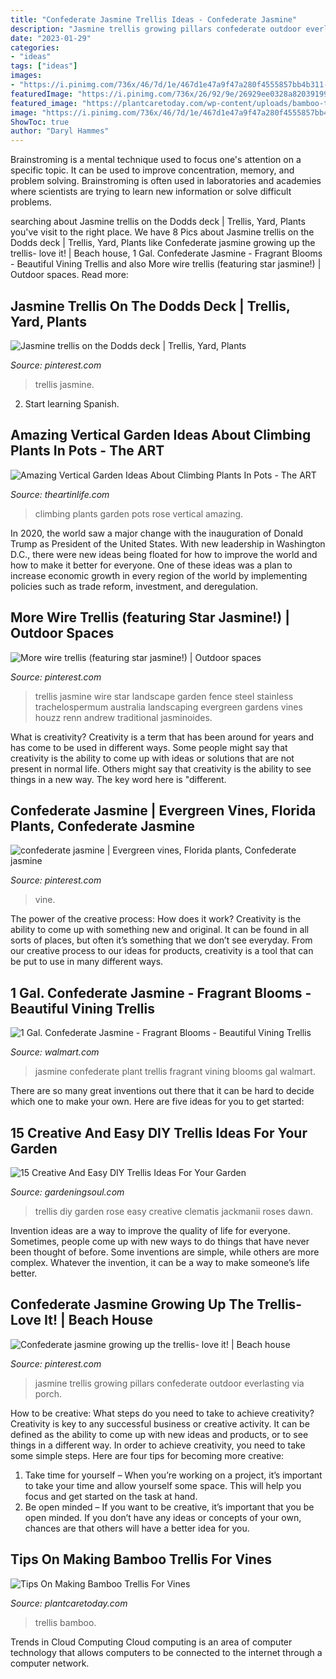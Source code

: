 ```yaml
---
title: "Confederate Jasmine Trellis Ideas - Confederate Jasmine"
description: "Jasmine trellis growing pillars confederate outdoor everlasting via porch"
date: "2023-01-29"
categories:
- "ideas"
tags: ["ideas"]
images:
- "https://i.pinimg.com/736x/46/7d/1e/467d1e47a9f47a280f4555857bb4b311--trellis-jasmine.jpg"
featuredImage: "https://i.pinimg.com/736x/26/92/9e/26929ee0328a820391990108fedb6670--porch-pillars-columns.jpg"
featured_image: "https://plantcaretoday.com/wp-content/uploads/bamboo-trellis-010614-533x630.jpg"
image: "https://i.pinimg.com/736x/46/7d/1e/467d1e47a9f47a280f4555857bb4b311--trellis-jasmine.jpg"
ShowToc: true
author: "Daryl Hammes"
---
```



Brainstroming is a mental technique used to focus one's attention on a specific topic. It can be used to improve concentration, memory, and problem solving. Brainstroming is often used in laboratories and academies where scientists are trying to learn new information or solve difficult problems.

	

		
searching about Jasmine trellis on the Dodds deck | Trellis, Yard, Plants you've visit to the right place. We have 8 Pics about Jasmine trellis on the Dodds deck | Trellis, Yard, Plants like Confederate jasmine growing up the trellis- love it! | Beach house, 1 Gal. Confederate Jasmine - Fragrant Blooms - Beautiful Vining Trellis and also More wire trellis (featuring star jasmine!) | Outdoor spaces. Read more:
		
    
## Jasmine Trellis On The Dodds Deck | Trellis, Yard, Plants

<img loading=lazy src="https://i.pinimg.com/736x/46/7d/1e/467d1e47a9f47a280f4555857bb4b311--trellis-jasmine.jpg" onerror="this.onerror=null;this.src='https://tse2.mm.bing.net/th?id=OIP.pFY1wzSql3fITEwvzWRRdAHaJ3&amp;pid=15.1';" alt="Jasmine trellis on the Dodds deck | Trellis, Yard, Plants">

_Source: pinterest.com_

>trellis jasmine. 

	

2) Start learning Spanish.

    
## Amazing Vertical Garden Ideas About Climbing Plants In Pots - The ART

<img loading=lazy src="http://theartinlife.com/wp-content/uploads/2017/06/climbing-plants-5-The-ART-In-LIFE.jpg" onerror="this.onerror=null;this.src='https://tse4.mm.bing.net/th?id=OIP.XwD1kIZrUupZtnZwVN1SxQHaJ4&amp;pid=15.1';" alt="Amazing Vertical Garden Ideas About Climbing Plants In Pots - The ART">

_Source: theartinlife.com_

>climbing plants garden pots rose vertical amazing. 

	

In 2020, the world saw a major change with the inauguration of Donald Trump as President of the United States. With new leadership in Washington D.C., there were new ideas being floated for how to improve the world and how to make it better for everyone. One of these ideas was a plan to increase economic growth in every region of the world by implementing policies such as trade reform, investment, and deregulation.

    
## More Wire Trellis (featuring Star Jasmine!) | Outdoor Spaces

<img loading=lazy src="https://s-media-cache-ak0.pinimg.com/originals/44/00/5b/44005b23804f6e64a07ba2164452b387.jpg" onerror="this.onerror=null;this.src='https://tse4.mm.bing.net/th?id=OIP.fwUTabLlmLlJkltvT5pQkwHaE8&amp;pid=15.1';" alt="More wire trellis (featuring star jasmine!) | Outdoor spaces">

_Source: pinterest.com_

>trellis jasmine wire star landscape garden fence steel stainless trachelospermum australia landscaping evergreen gardens vines houzz renn andrew traditional jasminoides. 

	

What is creativity?
Creativity is a term that has been around for years and has come to be used in different ways. Some people might say that creativity is the ability to come up with ideas or solutions that are not present in normal life. Others might say that creativity is the ability to see things in a new way. The key word here is "different.

    
## Confederate Jasmine | Evergreen Vines, Florida Plants, Confederate Jasmine

<img loading=lazy src="https://i.pinimg.com/originals/a1/9a/56/a19a5626593445d02e4f4f399394f514.jpg" onerror="this.onerror=null;this.src='https://tse3.mm.bing.net/th?id=OIP.nvN_H5Uj4HldvUx1OGbFDgAAAA&amp;pid=15.1';" alt="confederate jasmine | Evergreen vines, Florida plants, Confederate jasmine">

_Source: pinterest.com_

>vine. 

	

The power of the creative process: How does it work?
Creativity is the ability to come up with something new and original. It can be found in all sorts of places, but often it’s something that we don’t see everyday. From our creative process to our ideas for products, creativity is a tool that can be put to use in many different ways.

    
## 1 Gal. Confederate Jasmine - Fragrant Blooms - Beautiful Vining Trellis

<img loading=lazy src="https://i5.walmartimages.com/asr/767a5bbe-0340-4cb2-a617-79bcc3427d0d.46a4daf353d1dd52ed303f0e0ce37da4.jpeg" onerror="this.onerror=null;this.src='https://tse3.mm.bing.net/th?id=OIP.hEhNoBCIMHgzM-Rg6UJmZgHaHa&amp;pid=15.1';" alt="1 Gal. Confederate Jasmine - Fragrant Blooms - Beautiful Vining Trellis">

_Source: walmart.com_

>jasmine confederate plant trellis fragrant vining blooms gal walmart. 

	

There are so many great inventions out there that it can be hard to decide which one to make your own. Here are five ideas for you to get started: 

    
## 15 Creative And Easy DIY Trellis Ideas For Your Garden

<img loading=lazy src="http://theartinlife.com/wp-content/uploads/2017/05/DIY-Trellis-12-The-ART-In-LIFE-.jpg" onerror="this.onerror=null;this.src='https://tse4.mm.bing.net/th?id=OIP.4LJG0GMffkpZTzA7I2OBSQHaLH&amp;pid=15.1';" alt="15 Creative And Easy DIY Trellis Ideas For Your Garden">

_Source: gardeningsoul.com_

>trellis diy garden rose easy creative clematis jackmanii roses dawn. 

	

Invention ideas are a way to improve the quality of life for everyone. Sometimes, people come up with new ways to do things that have never been thought of before. Some inventions are simple, while others are more complex. Whatever the invention, it can be a way to make someone’s life better.

    
## Confederate Jasmine Growing Up The Trellis- Love It! | Beach House

<img loading=lazy src="https://i.pinimg.com/736x/26/92/9e/26929ee0328a820391990108fedb6670--porch-pillars-columns.jpg" onerror="this.onerror=null;this.src='https://tse1.mm.bing.net/th?id=OIP.la8RltBhLPUWW0RdsPX86AHaHa&amp;pid=15.1';" alt="Confederate jasmine growing up the trellis- love it! | Beach house">

_Source: pinterest.com_

>jasmine trellis growing pillars confederate outdoor everlasting via porch. 

	

How to be creative: What steps do you need to take to achieve creativity?
Creativity is key to any successful business or creative activity. It can be defined as the ability to come up with new ideas and products, or to see things in a different way. In order to achieve creativity, you need to take some simple steps. Here are four tips for becoming more creative: 
1) Take time for yourself – When you’re working on a project, it’s important to take your time and allow yourself some space. This will help you focus and get started on the task at hand. 
2) Be open minded – If you want to be creative, it’s important that you be open minded. If you don’t have any ideas or concepts of your own, chances are that others will have a better idea for you.

    
## Tips On Making Bamboo Trellis For Vines

<img loading=lazy src="https://plantcaretoday.com/wp-content/uploads/bamboo-trellis-010614-533x630.jpg" onerror="this.onerror=null;this.src='https://tse4.mm.bing.net/th?id=OIP.kHBuyMdUi6lCWMMo7j1HfwHaIw&amp;pid=15.1';" alt="Tips On Making Bamboo Trellis For Vines">

_Source: plantcaretoday.com_

>trellis bamboo. 

	

Trends in Cloud Computing
Cloud computing is an area of computer technology that allows computers to be connected to the internet through a computer network.

